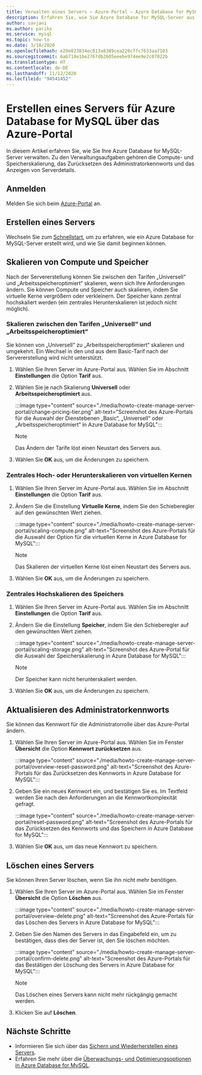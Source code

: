 ```yaml
---
title: Verwalten eines Servers – Azure-Portal – Azure Database for MySQL
description: Erfahren Sie, wie Sie Azure Database for MySQL-Server aus dem Azure-Portal verwalten.
author: savjani
ms.author: pariks
ms.service: mysql
ms.topic: how-to
ms.date: 3/18/2020
ms.openlocfilehash: e29e823834ec813a8389cea220cffc7633aa7103
ms.sourcegitcommit: 6ab718e1be2767db2605eeebe974ee9e2c07022b
ms.translationtype: HT
ms.contentlocale: de-DE
ms.lasthandoff: 11/12/2020
ms.locfileid: "94541452"
---
```

# <a name="manage-an-azure-database-for-mysql-server-using-the-azure-portal"></a>Erstellen eines Servers für Azure Database for MySQL über das Azure-Portal

In diesem Artikel erfahren Sie, wie Sie Ihre Azure Database for MySQL-Server verwalten. Zu den Verwaltungsaufgaben gehören die Compute- und Speicherskalierung, das Zurücksetzen des Administratorkennworts und das Anzeigen von Serverdetails.

## <a name="sign-in"></a>Anmelden

Melden Sie sich beim [Azure-Portal](https://portal.azure.com) an.

## <a name="create-a-server"></a>Erstellen eines Servers

Wechseln Sie zum [Schnellstart](quickstart-create-mysql-server-database-using-azure-portal.md), um zu erfahren, wie ein Azure Database for MySQL-Server erstellt wird, und wie Sie damit beginnen können.

## <a name="scale-compute-and-storage"></a>Skalieren von Compute und Speicher

Nach der Servererstellung können Sie zwischen den Tarifen „Universell“ und „Arbeitsspeicheroptimiert“ skalieren, wenn sich Ihre Anforderungen ändern. Sie können Compute und Speicher auch skalieren, indem Sie virtuelle Kerne vergrößern oder verkleinern. Der Speicher kann zentral hochskaliert werden (ein zentrales Herunterskalieren ist jedoch nicht möglich).

### <a name="scale-between-general-purpose-and-memory-optimized-tiers"></a>Skalieren zwischen den Tarifen „Universell“ und „Arbeitsspeicheroptimiert“

Sie können von „Universell“ zu „Arbeitsspeicheroptimiert“ skalieren und umgekehrt. Ein Wechsel in den und aus dem Basic-Tarif nach der Servererstellung wird nicht unterstützt.

1. Wählen Sie Ihren Server im Azure-Portal aus. Wählen Sie im Abschnitt **Einstellungen** die Option **Tarif** aus.

2. Wählen Sie je nach Skalierung **Universell** oder **Arbeitsspeicheroptimiert** aus.

   :::image type="content" source="./media/howto-create-manage-server-portal/change-pricing-tier.png" alt-text="Screenshot des Azure-Portals für die Auswahl der Dienstebenen „Basic“, „Universell“ oder „Arbeitsspeicheroptimiert“ in Azure Database for MySQL":::

   > [!NOTE]
   > Das Ändern der Tarife löst einen Neustart des Servers aus.

3. Wählen Sie **OK** aus, um die Änderungen zu speichern.

### <a name="scale-vcores-up-or-down"></a>Zentrales Hoch- oder Herunterskalieren von virtuellen Kernen

1. Wählen Sie Ihren Server im Azure-Portal aus. Wählen Sie im Abschnitt **Einstellungen** die Option **Tarif** aus.

2. Ändern Sie die Einstellung **Virtuelle Kerne**, indem Sie den Schieberegler auf den gewünschten Wert ziehen.

    :::image type="content" source="./media/howto-create-manage-server-portal/scaling-compute.png" alt-text="Screenshot des Azure-Portals für die Auswahl der Option für die virtuellen Kerne in Azure Database for MySQL":::

    > [!NOTE]
    > Das Skalieren der virtuellen Kerne löst einen Neustart des Servers aus.

3. Wählen Sie **OK** aus, um die Änderungen zu speichern.

### <a name="scale-storage-up"></a>Zentrales Hochskalieren des Speichers

1. Wählen Sie Ihren Server im Azure-Portal aus. Wählen Sie im Abschnitt **Einstellungen** die Option **Tarif** aus.

2. Ändern Sie die Einstellung **Speicher**, indem Sie den Schieberegler auf den gewünschten Wert ziehen.

   :::image type="content" source="./media/howto-create-manage-server-portal/scaling-storage.png" alt-text="Screenshot des Azure-Portal für die Auswahl der Speicherskalierung in Azure Database for MySQL":::

   > [!NOTE]
   > Der Speicher kann nicht herunterskaliert werden.

3. Wählen Sie **OK** aus, um die Änderungen zu speichern.

## <a name="update-admin-password"></a>Aktualisieren des Administratorkennworts

Sie können das Kennwort für die Administratorrolle über das Azure-Portal ändern.

1. Wählen Sie Ihren Server im Azure-Portal aus. Wählen Sie im Fenster **Übersicht** die Option **Kennwort zurücksetzen** aus.

   :::image type="content" source="./media/howto-create-manage-server-portal/overview-reset-password.png" alt-text="Screenshot des Azure-Portals für das Zurücksetzen des Kennworts in Azure Database for MySQL":::

2. Geben Sie ein neues Kennwort ein, und bestätigen Sie es. Im Textfeld werden Sie nach den Anforderungen an die Kennwortkomplexität gefragt.

   :::image type="content" source="./media/howto-create-manage-server-portal/reset-password.png" alt-text="Screenshot des Azure-Portals für das Zurücksetzen des Kennworts und das Speichern in Azure Database for MySQL":::

3. Wählen Sie **OK** aus, um das neue Kennwort zu speichern.

## <a name="delete-a-server"></a>Löschen eines Servers

Sie können Ihren Server löschen, wenn Sie ihn nicht mehr benötigen.

1. Wählen Sie Ihren Server im Azure-Portal aus. Wählen Sie im Fenster **Übersicht** die Option **Löschen** aus.

   :::image type="content" source="./media/howto-create-manage-server-portal/overview-delete.png" alt-text="Screenshot des Azure-Portals für das Löschen des Servers in Azure Database for MySQL":::

2. Geben Sie den Namen des Servers in das Eingabefeld ein, um zu bestätigen, dass dies der Server ist, den Sie löschen möchten.

   :::image type="content" source="./media/howto-create-manage-server-portal/confirm-delete.png" alt-text="Screenshot des Azure-Portals für das Bestätigen der Löschung des Servers in Azure Database for MySQL":::

   > [!NOTE]
   > Das Löschen eines Servers kann nicht mehr rückgängig gemacht werden.

3. Klicken Sie auf **Löschen**.

## <a name="next-steps"></a>Nächste Schritte

- Informieren Sie sich über das [Sichern und Wiederherstellen eines Servers](howto-restore-server-portal.md).
- Erfahren Sie mehr über die [Überwachungs- und Optimierungsoptionen in Azure Database for MySQL](concepts-monitoring.md).
